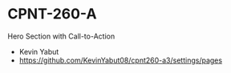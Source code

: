 # CPNT-260-A
Hero Section with Call-to-Action
- Kevin Yabut
- https://github.com/KevinYabut08/cpnt260-a3/settings/pages
  

